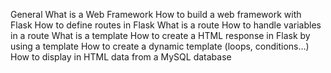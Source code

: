 General What is a Web Framework How to build a web framework with Flask How to define routes in Flask What is a route How to handle variables in a route What is a template How to create a HTML response in Flask by using a template How to create a dynamic template (loops, conditions…) How to display in HTML data from a MySQL database
